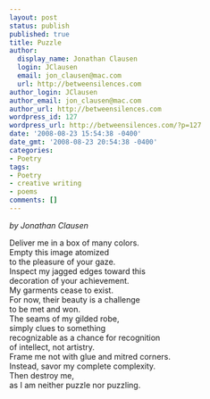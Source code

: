 ```yaml
---
layout: post
status: publish
published: true
title: Puzzle
author:
  display_name: Jonathan Clausen
  login: JClausen
  email: jon_clausen@mac.com
  url: http://betweensilences.com
author_login: JClausen
author_email: jon_clausen@mac.com
author_url: http://betweensilences.com
wordpress_id: 127
wordpress_url: http://betweensilences.com/?p=127
date: '2008-08-23 15:54:38 -0400'
date_gmt: '2008-08-23 20:54:38 -0400'
categories:
- Poetry
tags:
- Poetry
- creative writing
- poems
comments: []
---
```

<p><em>by Jonathan Clausen</em></p>
<p>Deliver me in a box of many colors.<br />
Empty this image atomized<br />
to the pleasure of your gaze.<br />
Inspect my jagged edges toward this<br />
decoration of your achievement.<br />
My garments cease to exist.<br />
For now, their beauty is a challenge<br />
to be met and won.<br />
The seams of my gilded robe,<br />
simply clues to something<br />
recognizable as a chance for recognition<br />
of intellect, not artistry.<br />
Frame me not with glue and mitred corners.<br />
Instead, savor my complete complexity.<br />
Then destroy me,<br />
as I am neither puzzle nor puzzling.</p>
